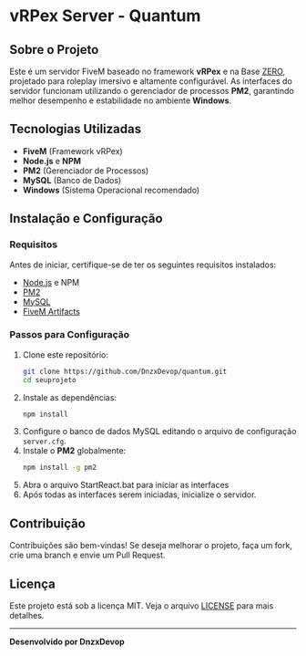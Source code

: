 # vRPex Server - Quantum

## Sobre o Projeto
Este é um servidor FiveM baseado no framework **vRPex** e na Base [ZERO](https://github.com/an4l0g/zero_base), projetado para roleplay imersivo e altamente configurável. As interfaces do servidor funcionam utilizando o gerenciador de processos **PM2**, garantindo melhor desempenho e estabilidade no ambiente **Windows**.

## Tecnologias Utilizadas
- **FiveM** (Framework vRPex)
- **Node.js** e **NPM**
- **PM2** (Gerenciador de Processos)
- **MySQL** (Banco de Dados)
- **Windows** (Sistema Operacional recomendado)

## Instalação e Configuração

### Requisitos
Antes de iniciar, certifique-se de ter os seguintes requisitos instalados:
- [Node.js](https://nodejs.org/) e NPM
- [PM2](https://pm2.keymetrics.io/)
- [MySQL](https://www.mysql.com/)
- [FiveM Artifacts](https://fivem.net/)

### Passos para Configuração
1. Clone este repositório:
   ```sh
   git clone https://github.com/DnzxDevop/quantum.git
   cd seuprojeto
   ```
2. Instale as dependências:
   ```sh
   npm install
   ```
3. Configure o banco de dados MySQL editando o arquivo de configuração `server.cfg`.
4. Instale o **PM2** globalmente:
   ```sh
   npm install -g pm2
   ```
5. Abra o arquivo StartReact.bat para iniciar as interfaces
6. Após todas as interfaces serem iniciadas, inicialize o servidor.



## Contribuição
Contribuições são bem-vindas! Se deseja melhorar o projeto, faça um fork, crie uma branch e envie um Pull Request.

## Licença
Este projeto está sob a licença MIT. Veja o arquivo [LICENSE](LICENSE) para mais detalhes.

---
**Desenvolvido por DnzxDevop**

